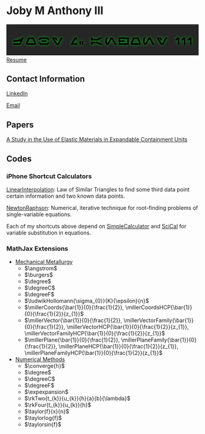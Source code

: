 <script type='text/javascript'
	src='https://cdnjs.cloudflare.com/ajax/libs/mathjax/2.7.0/MathJax.js?config=TeX-AMS_CHTML'>
</script>
<script type='text/x-mathjax-config'>
	MathJax.Ajax.config.path['Extra'] = 'https://jmanthony3.github.io/Codes/MathJax/extensions/TeX',
	MathJax.Hub.Config({
		TeX: {
			equationNumbers: {
				autoNumber: 'AMS',
			},
			extensions: [
				'[Extra]/MechanicalMetallurgy.js',
				'[Extra]/NumericalMethods.js',
			],
		},
		tex2jax: {
			inlineMath: [['$', '$'], ['\\(', '\\)']],
			blockMath: [['$$', '$$'], ['\\[', '\\]']],
		},
	});
</script>
# Joby M Anthony III
![](./Images/Joby_M_Anthony_III-Aurabesh.jpg)
[Resume](Documents/Joby_M_Anthony_III.pdf)
## Contact Information
[LinkedIn](https://www.linkedin.com/in/joby-m-anthony-iii)

[Email](mailto:jmanthony1@liberty.edu)
## Papers
[A Study in the Use of Elastic Materials in Expandable Containment Units](https://digitalcommons.liberty.edu/montview/vol3/iss1/1)

## Codes
### iPhone Shortcut Calculators
[LinearInterpolation](https://www.icloud.com/shortcuts/cb347f070cca4c57b34cc04d12459312): Law of Similar Triangles to find some third data point certain information and two known data points.

[NewtonRaphson](https://www.icloud.com/shortcuts/438fc8e2e2ae4c37b3e2164491243ebb): Numerical, iterative technique for root-finding problems of single-variable equations.


Each of my shortcuts above depend on [SimpleCalculator](https://www.icloud.com/shortcuts/4009902408694f098318e814cf797826) and [SciCal](https://www.icloud.com/shortcuts/a0cf04611dc74faea74a700687af3ecd) for variable substitution in equations.

### MathJax Extensions
- [Mechanical Metallurgy](./Codes/MathJax/extensions/TeX/MechanicalMetallurgy.js)
  - $\angstrom$
  - $\burgers$
  - $\degree$
  - $\degreeC$
  - $\degreeF$
  - $\ludwikHollomann{\sigma_{0}}{K}{\epsilon}{n}$
  - $\millerCoords{\bar{1}}{0}{\frac{1}{2}}, \millerCoordsHCP{\bar{1}}{0}{\frac{1}{2}}{z_{1}}$
  - $\millerVector{\bar{1}}{0}{\frac{1}{2}}, \millerVectorFamily{\bar{1}}{0}{\frac{1}{2}}, \millerVectorHCP{\bar{1}}{0}{\frac{1}{2}}{z_{1}}, \millerVectorFamilyHCP{\bar{1}}{0}{\frac{1}{2}}{z_{1}}$
  - $\millerPlane{\bar{1}}{0}{\frac{1}{2}}, \millerPlaneFamily{\bar{1}}{0}{\frac{1}{2}}, \millerPlaneHCP{\bar{1}}{0}{\frac{1}{2}}{z_{1}}, \millerPlaneFamilyHCP{\bar{1}}{0}{\frac{1}{2}}{z_{1}}$
- [Numerical Methods](./Codes/MathJax/extensions/TeX/NumericalMethods.js)
  - $\converge{h}$
  - $\degree$
  - $\degreeC$
  - $\degreeF$
  - $\expexpansion$
  - $\rkTwo{t_{k}}{u_{k}}{h}{a}{b}{\lambda}$
  - $\rkFour{t_{k}}{u_{k}}{h}$
  - $\taylor{f}{x}{n}$
  - $\taylorlog{f}$
  - $\taylorsin{f}$